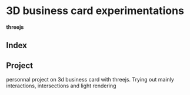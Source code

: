 
# 3D business card experimentations
**threejs**

## Index


## Project

personnal project on 3d business card with threejs. Trying out mainly interactions, intersections and light rendering